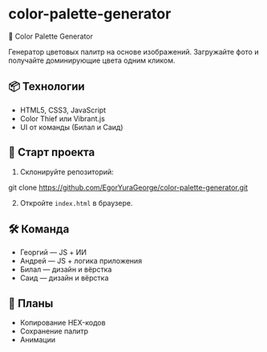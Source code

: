 # color-palette-generator
🎨 Color Palette Generator

Генератор цветовых палитр на основе изображений. Загружайте фото и получайте доминирующие цвета одним кликом.

## 📦 Технологии

- HTML5, CSS3, JavaScript
- Color Thief или Vibrant.js
- UI от команды (Билал и Саид)

## 🚀 Старт проекта

1. Склонируйте репозиторий:

git clone https://github.com/EgorYuraGeorge/color-palette-generator.git

2. Откройте `index.html` в браузере.

## 🛠️ Команда

- Георгий — JS + ИИ
- Андрей — JS + логика приложения
- Билал — дизайн и вёрстка
- Саид — дизайн и вёрстка

## 🔮 Планы

- Копирование HEX-кодов
- Сохранение палитр
- Анимации

